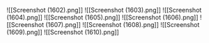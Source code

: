 ![[Screenshot (1602).png]]
![[Screenshot (1603).png]]
![[Screenshot (1604).png]]
![[Screenshot (1605).png]]
![[Screenshot (1606).png]]
![[Screenshot (1607).png]]
![[Screenshot (1608).png]]
![[Screenshot (1609).png]]
![[Screenshot (1610).png]]
